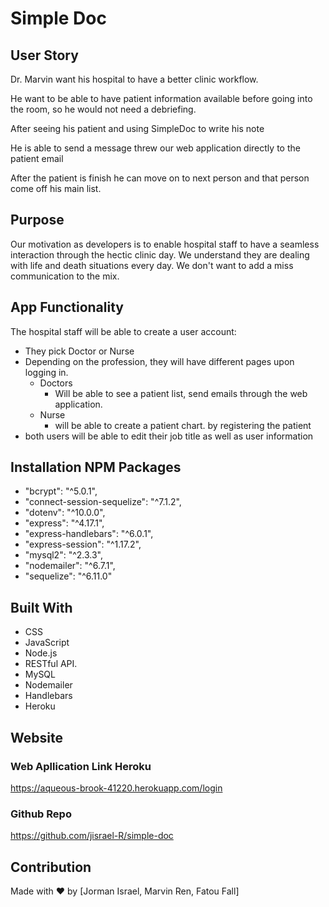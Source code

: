 # Simple Doc 

## User Story 
Dr. Marvin want his hospital to have a better clinic workflow. 

He want to be able to have patient information available before going into the room, so he would not need a debriefing.

After seeing his patient and using SimpleDoc to write his note

He is able to send a message threw our web application directly to the patient  email 

After the patient is finish he can move on to next person and that person come off his main list.

## Purpose
Our motivation as developers is to enable hospital staff to have a seamless interaction through the hectic clinic day. We understand they are dealing with life and death situations every day. We don't want to add a miss communication to the mix. 

## App Functionality  
The hospital staff will be able to create a user account:
* They pick Doctor or Nurse 
* Depending on the profession, they will have different pages upon logging in. 
    * Doctors 
        * Will be able to see a patient list, send emails through the web application. 
    * Nurse 
        * will be able to create a patient chart. by registering the patient 
* both users will be able to edit their job title as well as user information  

## Installation NPM Packages 
* "bcrypt": "^5.0.1",
* "connect-session-sequelize": "^7.1.2",
* "dotenv": "^10.0.0",
* "express": "^4.17.1",
* "express-handlebars": "^6.0.1",
* "express-session": "^1.17.2",
* "mysql2": "^2.3.3",
* "nodemailer": "^6.7.1",
* "sequelize": "^6.11.0"

## Built With
* CSS
* JavaScript 
* Node.js
* RESTful API.
* MySQL
* Nodemailer 
* Handlebars 
* Heroku


## Website
### Web Apllication Link Heroku 
https://aqueous-brook-41220.herokuapp.com/login

### Github Repo
https://github.com/jisrael-R/simple-doc

## Contribution
Made with ❤️ by [Jorman Israel, Marvin Ren, Fatou Fall]

